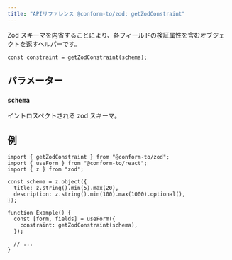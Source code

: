 ```yaml
---
title: "APIリファレンス @conform-to/zod: getZodConstraint"
---
```


Zod スキーマを内省することにより、各フィールドの検証属性を含むオブジェクトを返すヘルパーです。

```tsx
const constraint = getZodConstraint(schema);
```

## パラメーター

### `schema`

イントロスペクトされる zod スキーマ。

## 例

```tsx
import { getZodConstraint } from "@conform-to/zod";
import { useForm } from "@conform-to/react";
import { z } from "zod";

const schema = z.object({
  title: z.string().min(5).max(20),
  description: z.string().min(100).max(1000).optional(),
});

function Example() {
  const [form, fields] = useForm({
    constraint: getZodConstraint(schema),
  });

  // ...
}
```
